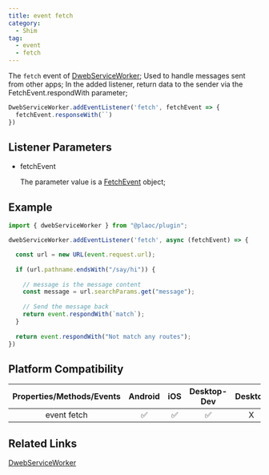 ```yaml
---
title: event fetch
category:
  - Shim
tag:
  - event
  - fetch
---
```


The `fetch` event of [DwebServiceWorker](./index.md);
Used to handle messages sent from other apps;
In the added listener, return data to the sender via the FetchEvent.respondWith parameter;

```js
DwebServiceWorker.addEventListener('fetch', fetchEvent => {
  fetchEvent.responseWith(``) 
})
```

## Listener Parameters

  - fetchEvent

    The parameter value is a [FetchEvent](../../interface/fetch-event/index.md) object;

## Example
```js
import { dwebServiceWorker } from "@plaoc/plugin";

dwebServiceWorker.addEventListener('fetch', async (fetchEvent) => {

  const url = new URL(event.request.url);
  
  if (url.pathname.endsWith("/say/hi")) {
  
    // message is the message content  
    const message = url.searchParams.get("message");
    
    // Send the message back  
    return event.respondWith(`match`);
  }
  
  return event.respondWith("Not match any routes");
})
```

## Platform Compatibility 

| Properties/Methods/Events | Android | iOS | Desktop-Dev | Desktop |
|:-----------------------:|:-------:|:---:|:----------:|:-------:|
| event fetch             | ✅       | ✅   | ✅          | X       |

## Related Links

[DwebServiceWorker](./index.md)